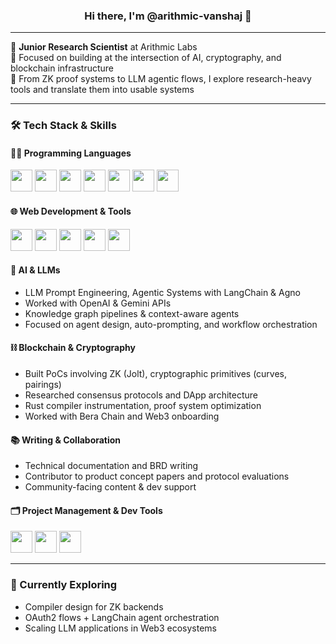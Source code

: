 <h3 align="center">Hi there, I'm @arithmic-vanshaj 👋</h3>

---

🔬 **Junior Research Scientist** at Arithmic Labs  
🧠 Focused on building at the intersection of AI, cryptography, and blockchain infrastructure  
🧪 From ZK proof systems to LLM agentic flows, I explore research-heavy tools and translate them into usable systems

---

### 🛠️ Tech Stack & Skills

#### 🧑‍💻 Programming Languages
<p>
  <img src="https://cdn.jsdelivr.net/gh/devicons/devicon/icons/python/python-original.svg" width="35" />
  <img src="https://cdn.jsdelivr.net/gh/devicons/devicon/icons/rust/rust-plain.svg" width="35" />
  <img src="https://cdn.jsdelivr.net/gh/devicons/devicon/icons/go/go-original.svg" width="35" />
  <img src="https://cdn.jsdelivr.net/gh/devicons/devicon/icons/typescript/typescript-original.svg" width="35" />
  <img src="https://cdn.jsdelivr.net/gh/devicons/devicon/icons/javascript/javascript-original.svg" width="35" />
  <img src="https://cdn.jsdelivr.net/gh/devicons/devicon/icons/html5/html5-original.svg" width="35" />
  <img src="https://cdn.jsdelivr.net/gh/devicons/devicon/icons/css3/css3-original.svg" width="35" />
</p>

#### 🌐 Web Development & Tools
<p>
  <img src="https://cdn.jsdelivr.net/gh/devicons/devicon/icons/nodejs/nodejs-original.svg" width="35" />
  <img src="https://cdn.jsdelivr.net/gh/devicons/devicon/icons/express/express-original.svg" width="35" />
  <img src="https://cdn.jsdelivr.net/gh/devicons/devicon/icons/react/react-original.svg" width="35" />
  <img src="https://cdn.jsdelivr.net/gh/devicons/devicon/icons/jekyll/jekyll-original.svg" width="35" />
  <img src="https://cdn.jsdelivr.net/gh/devicons/devicon/icons/postman/postman-icon.svg" width="35" />
</p>

#### 🤖 AI & LLMs
- LLM Prompt Engineering, Agentic Systems with LangChain & Agno  
- Worked with OpenAI & Gemini APIs  
- Knowledge graph pipelines & context-aware agents  
- Focused on agent design, auto-prompting, and workflow orchestration

#### ⛓️ Blockchain & Cryptography
- Built PoCs involving ZK (Jolt), cryptographic primitives (curves, pairings)  
- Researched consensus protocols and DApp architecture  
- Rust compiler instrumentation, proof system optimization  
- Worked with Bera Chain and Web3 onboarding

#### 📚 Writing & Collaboration
- Technical documentation and BRD writing  
- Contributor to product concept papers and protocol evaluations  
- Community-facing content & dev support  

#### 🗂️ Project Management & Dev Tools
<p>
  <img src="https://cdn.jsdelivr.net/gh/devicons/devicon/icons/git/git-original.svg" width="35" />
  <img src="https://cdn.jsdelivr.net/gh/devicons/devicon/icons/slack/slack-original.svg" width="35" />
  <img src="https://cdn.jsdelivr.net/gh/devicons/devicon/icons/jira/jira-original.svg" width="35" />
</p>

---

### 🌱 Currently Exploring
- Compiler design for ZK backends  
- OAuth2 flows + LangChain agent orchestration  
- Scaling LLM applications in Web3 ecosystems  

<!---
arithmic-vanshaj/arithmic-vanshaj is a ✨ special ✨ repository because its `README.md` (this file) appears on your GitHub profile.
--->
